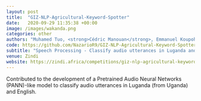 ```yaml
---
layout: post
title:  "GIZ-NLP-Agricultural-Keyword-Spotter"
date:   2020-09-29 11:35:38 +00:00
image: /images/wakanda.png
categories: other
authors: "Muhamed Tuo, <strong>Cédric Manouan</strong>, Emmanuel Koupoh"
code: https://github.com/NazarioR9/GIZ-NLP-Agricultural-Keyword-Spotter
subtitle: "Speech Processing - Classify audio utterances in Luganda and English from Uganda"
venue: Zindi
website: https://zindi.africa/competitions/giz-nlp-agricultural-keyword-spotter/leaderboard
---
```

Contributed to the development of a Pretrained Audio Neural Networks (PANN)-like model to classify audio utterances in Luganda (from Uganda) and English.